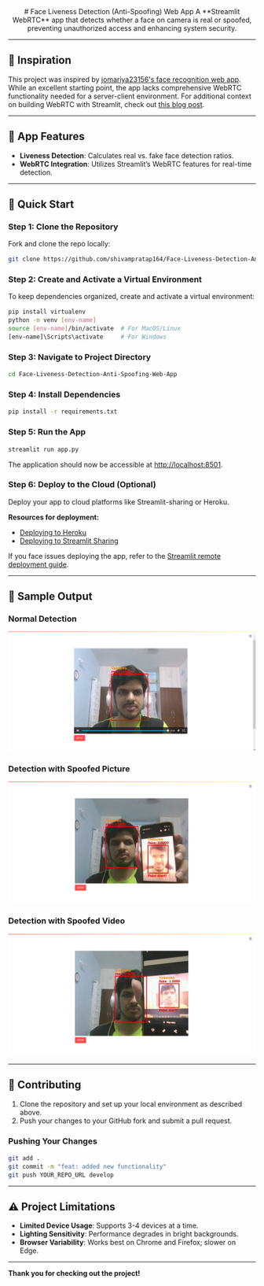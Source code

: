 
<center>  
# Face Liveness Detection (Anti-Spoofing) Web App  
A **Streamlit WebRTC** app that detects whether a face on camera is real or spoofed, preventing unauthorized access and enhancing system security.  
</center>  

---

## 🌟 Inspiration  
This project was inspired by [jomariya23156's face recognition web app](https://github.com/jomariya23156/face-recognition-with-liveness-web-login). While an excellent starting point, the app lacks comprehensive WebRTC functionality needed for a server-client environment. For additional context on building WebRTC with Streamlit, check out [this blog post](https://blog.streamlit.io/how-to-build-the-streamlit-webrtc-component/).

---

## 🚀 App Features  
- **Liveness Detection**: Calculates real vs. fake face detection ratios.
- **WebRTC Integration**: Utilizes Streamlit’s WebRTC features for real-time detection.

---

## 🏁 Quick Start  

### Step 1: Clone the Repository  
Fork and clone the repo locally:

```sh
git clone https://github.com/shivampratap164/Face-Liveness-Detection-Anti-Spoofing-Web-App.git
```

### Step 2: Create and Activate a Virtual Environment  
To keep dependencies organized, create and activate a virtual environment:

```sh
pip install virtualenv
python -m venv [env-name]
source [env-name]/bin/activate  # For MacOS/Linux
[env-name]\Scripts\activate     # For Windows
```

### Step 3: Navigate to Project Directory  

```sh
cd Face-Liveness-Detection-Anti-Spoofing-Web-App
```

### Step 4: Install Dependencies  

```sh
pip install -r requirements.txt
```

### Step 5: Run the App  

```sh
streamlit run app.py
```

The application should now be accessible at [http://localhost:8501](http://localhost:8501).

### Step 6: Deploy to the Cloud (Optional)  
Deploy your app to cloud platforms like Streamlit-sharing or Heroku.

**Resources for deployment:**
- [Deploying to Heroku](https://blog.jcharistech.com/2019/10/24/how-to-deploy-your-streamlit-apps-to-heroku)
- [Deploying to Streamlit Sharing](https://towardsdatascience.com/deploying-a-basic-streamlit-app-ceadae286fd0)

If you face issues deploying the app, refer to the [Streamlit remote deployment guide](https://docs.streamlit.io/knowledge-base/deploy/remote-start).

---

## 📸 Sample Output  

### Normal Detection  
![Normal](/test_pics/normal.png?raw=true "Normal")

### Detection with Spoofed Picture  
![With Picture](/test_pics/with_pic.jpeg?raw=true "With picture")

### Detection with Spoofed Video  
![With Video](/test_pics/with_video.jpeg?raw=true "With video")

---

## 🤝 Contributing  

1. Clone the repository and set up your local environment as described above.
2. Push your changes to your GitHub fork and submit a pull request.

### Pushing Your Changes  

```bash
git add .
git commit -m "feat: added new functionality"
git push YOUR_REPO_URL develop
```

---

## ⚠️ Project Limitations  

- **Limited Device Usage**: Supports 3-4 devices at a time.
- **Lighting Sensitivity**: Performance degrades in bright backgrounds.
- **Browser Variability**: Works best on Chrome and Firefox; slower on Edge.

---

**Thank you for checking out the project!**
